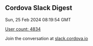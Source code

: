 ## Cordova Slack Digest
Sun, 25 Feb 2024 08:19:54 GMT

[User count: 4834](https://cordova.slack.com/)


Join the conversation at [slack.cordova.io](http://slack.cordova.io/)
